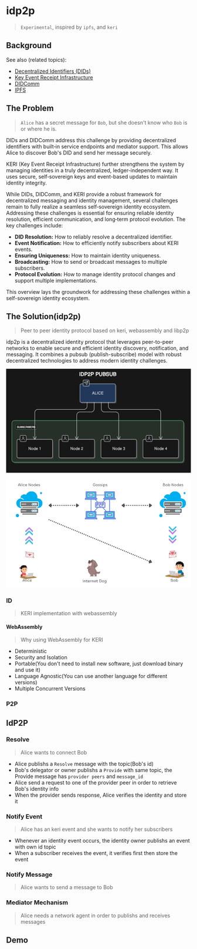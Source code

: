 # idp2p

> `Experimental`, inspired by `ipfs`, and `keri`

## Background

See also (related topics):

* [Decentralized Identifiers (DIDs)](https://w3c.github.io/did-core)
* [Key Event Receipt Infrastructure](https://keri.one//)
* [DIDComm](https://didcomm.org/)
* [IPFS](https://ipfs.io/)


## The Problem

> `Alice` has a secret message for `Bob`, but she doesn't know who `Bob` is or where he is. 

DIDs and DIDComm address this challenge by providing decentralized identifiers with built‐in service endpoints and mediator support. This allows Alice to discover Bob's DID and send her message securely.

KERI (Key Event Receipt Infrastructure) further strengthens the system by managing identities in a truly decentralized, ledger-independent way. It uses secure, self‑sovereign keys and event-based updates to maintain identity integrity.

While DIDs, DIDComm, and KERI provide a robust framework for decentralized messaging and identity management, several challenges remain to fully realize a seamless self‑sovereign identity ecosystem. Addressing these challenges is essential for ensuring reliable identity resolution, efficient communication, and long‑term protocol evolution. The key challenges include:

- **DID Resolution:** How to reliably resolve a decentralized identifier.
- **Event Notification:** How to efficiently notify subscribers about KERI events.
- **Ensuring Uniqueness:** How to maintain identity uniqueness.
- **Broadcasting:** How to send or broadcast messages to multiple subscribers.
- **Protocol Evolution:** How to manage identity protocol changes and support multiple implementations.

This overview lays the groundwork for addressing these challenges within a self-sovereign identity ecosystem.

## The Solution(idp2p)

> Peer to peer identity protocol based on keri, webassembly and libp2p

idp2p is a decentralized identity protocol that leverages peer-to-peer networks to enable secure and efficient identity discovery, notification, and messaging. It combines a pubsub (publish-subscribe) model with robust decentralized technologies to address modern identity challenges.

![w:5-1000](idp2p-pubsub.png) 

![w:5-1000](idp2p-diagram.png) 

### ID

> KERI implementation with webassembly



#### WebAssembly

> Why using WebAssembly for KERI

- Deterministic 
- Security and Isolation
- Portable(You don't need to install new software, just download binary and use it)
- Language Agnostic(You can use another language for different versions)
- Multiple Concurrent Versions

### P2P

## IdP2P

### Resolve

> Alice wants to connect Bob 

- Alice publishs a `Resolve` message with the topic(Bob's id)
- Bob's delegator or owner publishs a `Provide` with same topic, the Provide message has `provider peers` and `message_id` 
- Alice send a request to one of the provider peer in order to retrieve Bob's identity info
- When the provider sends response, Alice verifies the identity and store it


### Notify Event

> Alice has an keri event and she wants to notify her subscribers

- Whenever an identity event occurs, the identity owner publishs an event with own id topic
- When a subscriber receives the event, it verifies first then store the event

### Notify Message

> Alice wants to send a message to Bob


### Mediator Mechanism

> Alice needs a network agent in order to publishs and receives messages



## Demo
